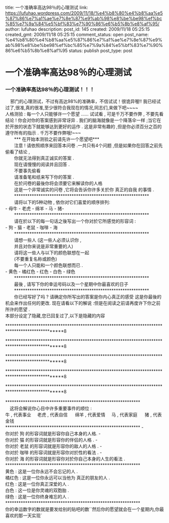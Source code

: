 title: 一个准确率高达98％的心理测试
link: https://lufuhao.wordpress.com/2009/11/18/%e4%b8%80%e4%b8%aa%e5%87%86%e7%a1%ae%e7%8e%87%e9%ab%98%e8%be%be98%ef%bc%85%e7%9a%84%e5%bf%83%e7%90%86%e6%b5%8b%e8%af%95/
author: lufuhao
description: 
post_id: 145
created: 2009/11/18 05:25:15
created_gmt: 2009/11/18 05:25:15
comment_status: open
post_name: %e4%b8%80%e4%b8%aa%e5%87%86%e7%a1%ae%e7%8e%87%e9%ab%98%e8%be%be98%ef%bc%85%e7%9a%84%e5%bf%83%e7%90%86%e6%b5%8b%e8%af%95
status: publish
post_type: post

# 一个准确率高达98％的心理测试

### 一个准确率高达98％的心理测试！！！   
    邪门的心理测试，不过有高达98%的准确率，不信试试！很诡异喔!! 我已经试过了,很准,真的很准,至少很符合我现在的情况,同志们,来做下吧~~~~   
人格测验 : 每一个人只能够许一个愿望 ...... 试试看 , 可是千万不要作弊 , 不要先看结论 ! 你会对你的答案感到非常讶异 . 我们的脑海就像是一个降落伞一样 ;当它在於开放的状态下就能够达到更好的运作 . 这是非常有趣的 ,但是你必须百分之百的遵守所有的指示 . 千万不要作弊哦!~~~   
　　*** 在开始本测验之前请先许一个愿望吧***   
　　注意 ! 请依照顺序来回答本问卷 .一共只有4个问题 ,但是如果你在回答之前先偷看了结论 ,   
　　你就无法得到真正诚实的答案 .   
　　现在请慢慢的阅读并且回答 .   
　　不要事先偷看   
　　请准备笔和纸来写下你的答案 .   
　　在於问卷的最後你将会须要它来解读你的人格   
　　这是一个非常诚实的问卷 ,它将会告诉你许多关於你 真正的自我 的事情 .   
　　*************************************************************   
　　请将以下的5种动物 , 依你对它们喜爱的顺序排列:   
\- 母牛 - 老虎 - 绵羊 - 马 - 猪-   
　　*************************************************************   
　　请在於以下的每一句话之後写出一个你对於它所感觉的形容词 :   
\- 狗 - 猫 - 老鼠 - 咖啡 - 海   
　　*************************************************************   
　　请想一些人 (这一些人必须认识你 ,   
　　并且对你来说是非常重要的人)   
　　请将这一些人与以下的颜色联想在一起   
　　(不要重复名称或颜色)   
　　每一个人只能和一个颜色联想而已 .   
\- 黄色 - 橘红色 - 红色 - 白色 - 绿色   
　　*************************************************************   
　　最後 , 请写下你的幸运号码以及一个星期中你最喜欢的日子   
　　*************************************************************   
　　你已经写好了吗 ? 请确定你所写出的答案是你内心真正的感受 这是你最後的机会来作出任何的更改. 现在请看以下的解说 :但是在阅读之前请再度许下你之前所许的愿望 .   
本部分设定了隐藏,您已回复过了,以下是隐藏的内容

************************************************************************************************8

************************************************************************************************8

************************************************************************************************8

************************************************************************************************8

************************************************************************************************8

************************************************************* 　   
　这将会解说你心目中许多重要事件的顺位 :   
牛 , 代表事业     老虎 , 代表自信      绵羊 , 代表爱情     马 , 代表家庭      猪 , 代表金钱 　　   
************************************************************* - 　　   
你对於 狗 的形容词就是形容你自己本身的人格. -   
你对於 猫 的形容词就是形容你的伴侣的人格 . -   
你对於 老鼠 的形容词就是形容你的敌人的人格 . -   
你对於 咖啡 的形容词就是形容你对於性的看法 . -   
你对於 海 的形容词就是形容你对於你自己本身的人生的看法 . 　　   
************************************************************* 　　   
黄色 : 这是一位你永远不会忘记的人 .   
橘红色 : 这是一位你永远可以当他为 真正的朋友的人 .   
红色 : 这是一位你真正深爱的人 .   
白色 : 这一位是你灵魂的双胞胎 .   
绿色 : 这是一位你终身难忘的人 . 　　   
************************************************************* 　　   
你的幸运数字的数就是要发给别的贴吧的数``然后你的愿望就会在一个星期内,你最喜欢的那一天实现`